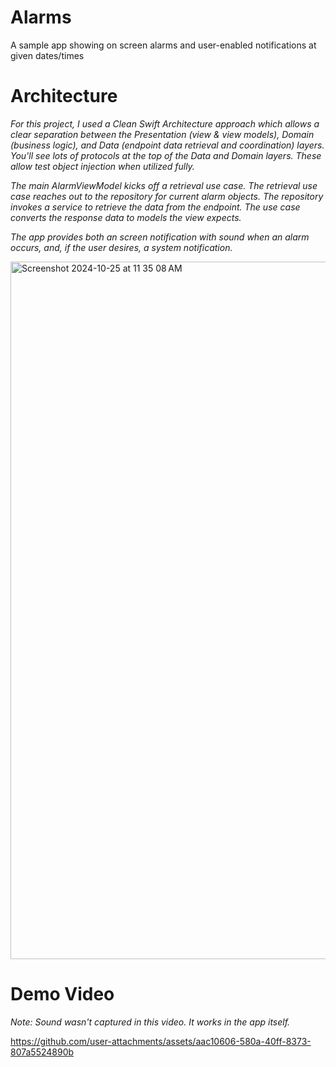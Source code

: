 # Alarms

A sample app showing on screen alarms and user-enabled notifications at given dates/times

# Architecture 

_For this project, I used a Clean Swift Architecture approach which allows a clear separation between the Presentation (view & view models), Domain (business logic), and Data (endpoint data retrieval and coordination) layers. You'll see lots of protocols at the top of the Data and Domain layers. These allow test object injection when utilized fully._

_The main AlarmViewModel kicks off a retrieval use case. The retrieval use case reaches out to the repository for current alarm objects. The repository invokes a service to retrieve the data from the endpoint. The use case converts the response data to models the view expects._

_The app provides both an screen notification with sound when an alarm occurs, and, if the user desires, a system notification._

<img width="1116" alt="Screenshot 2024-10-25 at 11 35 08 AM" src="https://github.com/user-attachments/assets/4bfd5333-0e90-4165-a053-bda6a9e0009a">


# Demo Video

_Note: Sound wasn't captured in this video. It works in the app itself._

https://github.com/user-attachments/assets/aac10606-580a-40ff-8373-807a5524890b




